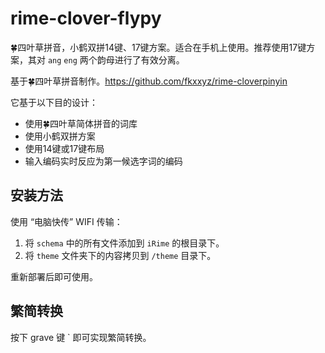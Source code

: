 # rime-clover-flypy

🍀️四叶草拼音，小鹤双拼14键、17键方案。适合在手机上使用。推荐使用17键方案，其对 `ang` `eng` 两个韵母进行了有效分离。

基于🍀️四叶草拼音制作。https://github.com/fkxxyz/rime-cloverpinyin

它基于以下目的设计：

- 使用🍀️四叶草简体拼音的词库
- 使用小鹤双拼方案
- 使用14键或17键布局
- 输入编码实时反应为第一候选字词的编码

## 安装方法

使用 “电脑快传” WIFI 传输：

1. 将 `schema` 中的所有文件添加到 `iRime` 的根目录下。
1. 将 `theme` 文件夹下的内容拷贝到 `/theme` 目录下。

重新部署后即可使用。

## 繁简转换

按下 grave 键 ` 即可实现繁简转换。
